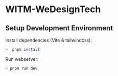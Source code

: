 # WITM-WeDesignTech

## Setup Development Environment

Install dependencies (Vite & tailwindcss):

```sh
>  pnpm install
```

Run webserver:

```sh
> pnpm run dev
```
